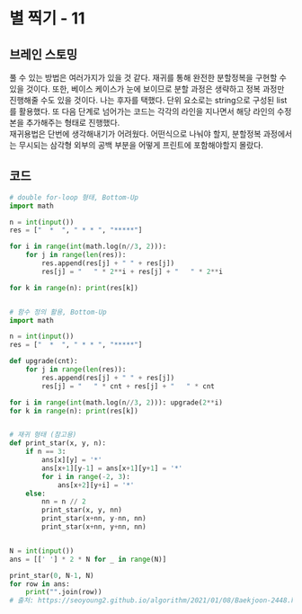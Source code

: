# 별 찍기 - 11


## 브레인 스토밍

풀 수 있는 방법은 여러가지가 있을 것 같다. 재귀를 통해 완전한 분할정복을 구현할 수 있을 것이다. 또한, 베이스 케이스가 눈에 보이므로 분할 과정은 생략하고 정복 과정만 진행해줄 수도 있을 것이다. 나는 후자를 택했다. 단위 요소로는 string으로 구성된 list를 활용했다. 또 다음 단계로 넘어가는 코드는 각각의 라인을 지나면서 해당 라인의 수정본을 추가해주는 형태로 진행했다.  
재귀용법은 단번에 생각해내기가 어려웠다. 어떤식으로 나눠야 할지, 분할정복 과정에서는 무시되는 삼각형 외부의 공백 부분을 어떻게 프린트에 포함해야할지 몰랐다.


## 코드

```python
# double for-loop 형태, Bottom-Up
import math

n = int(input())
res = ["  *  ", " * * ", "*****"]

for i in range(int(math.log(n//3, 2))):
    for j in range(len(res)):
        res.append(res[j] + " " + res[j])
        res[j] = "   " * 2**i + res[j] + "   " * 2**i

for k in range(n): print(res[k])


# 함수 정의 활용, Bottom-Up
import math

n = int(input())
res = ["  *  ", " * * ", "*****"]

def upgrade(cnt):
    for j in range(len(res)):
        res.append(res[j] + " " + res[j])
        res[j] = "   " * cnt + res[j] + "   " * cnt

for i in range(int(math.log(n//3, 2))): upgrade(2**i)
for k in range(n): print(res[k])


# 재귀 형태 (참고용)
def print_star(x, y, n):
    if n == 3:
        ans[x][y] = '*'
        ans[x+1][y-1] = ans[x+1][y+1] = '*'
        for i in range(-2, 3):
            ans[x+2][y+i] = '*'
    else:
        nn = n // 2
        print_star(x, y, nn)
        print_star(x+nn, y-nn, nn)
        print_star(x+nn, y+nn, nn)


N = int(input())
ans = [[' '] * 2 * N for _ in range(N)]

print_star(0, N-1, N)
for row in ans:
    print("".join(row))
# 출처: https://seoyoung2.github.io/algorithm/2021/01/08/Baekjoon-2448.html

```
